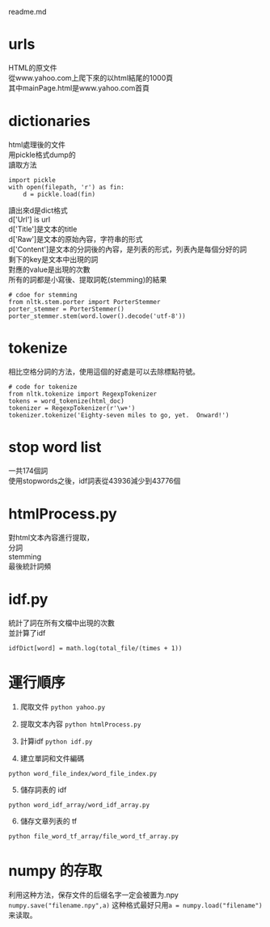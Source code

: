 readme.md

# urls
HTML的原文件  
從www.yahoo.com上爬下來的以html結尾的1000頁  
其中mainPage.html是www.yahoo.com首頁  

# dictionaries
html處理後的文件  
用pickle格式dump的  
讀取方法  
```
import pickle
with open(filepath, 'r') as fin:
    d = pickle.load(fin)
```
讀出來d是dict格式  
d['Url'] is url   
d['Title']是文本的title  
d['Raw']是文本的原始內容，字符串的形式    
d['Content']是文本的分詞後的內容，是列表的形式，列表內是每個分好的詞    
剩下的key是文本中出現的詞  
對應的value是出現的次數  
所有的詞都是小寫後、提取詞乾(stemming)的結果  
```
# cdoe for stemming
from nltk.stem.porter import PorterStemmer 
porter_stemmer = PorterStemmer()
porter_stemmer.stem(word.lower().decode('utf-8'))
```

# tokenize 
相比空格分詞的方法，使用這個的好處是可以去除標點符號。  
```
# code for tokenize
from nltk.tokenize import RegexpTokenizer
tokens = word_tokenize(html_doc)
tokenizer = RegexpTokenizer(r'\w+')
tokenizer.tokenize('Eighty-seven miles to go, yet.  Onward!')
```

# stop word list
一共174個詞  
使用stopwords之後，idf詞表從43936減少到43776個  

# htmlProcess.py
對html文本內容進行提取，  
分詞  
stemming  
最後統計詞頻  

# idf.py  
統計了詞在所有文檔中出現的次數  
並計算了idf  
```
idfDict[word] = math.log(total_file/(times + 1))
```

# 運行順序
1. 爬取文件
```python yahoo.py```

2. 提取文本內容
```python htmlProcess.py```

3. 計算idf
```python idf.py```

4. 建立單詞和文件編碼
```
python word_file_index/word_file_index.py
```

5. 儲存詞表的 idf
```
python word_idf_array/word_idf_array.py
```
6. 儲存文章列表的 tf
```
python file_word_tf_array/file_word_tf_array.py
```

# numpy 的存取
利用这种方法，保存文件的后缀名字一定会被置为.npy   
```numpy.save("filename.npy",a)```
这种格式最好只用```a = numpy.load("filename")```来读取。